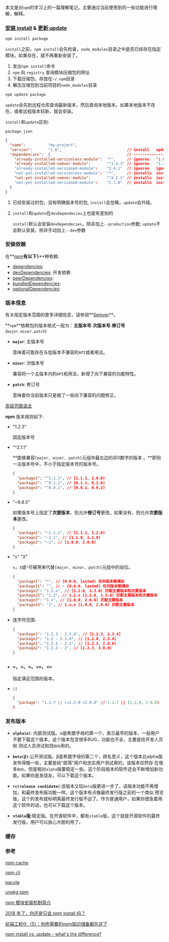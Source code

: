 本文是对`npm`的学习上的一篇理解笔记，主要通过当前使用到的一些功能进行理解，解释。

### [安装 install](https://docs.npmjs.com/cli/install) & [更新 update](https://docs.npmjs.com/cli/update)

```bash
npm install package
```

`install`之前，`npm install`会先检查，`node_modules`目录之中是否已经存在指定模块。如果存在，就不再重新安装了。

1. 发出`npm install`命令
2. `npm` 向 `registry` 查询模块压缩包的网址
3. 下载压缩包，存放在`~/.npm`目录
4. 解压压缩包到当前项目的`node_modules`目录

```bash
npm update package
```

`update`会先到远程仓库查询最新版本，然后查询本地版本。如果本地版本不存在，或者远程版本较新，就会安装。

`install`和`update`区别:

`package.json`

```json
{
  "name":          "my-project",
  "version":       "1.0",                             // install   update
  "dependencies":  {                                  // ------------------
    "already-installed-versionless-module":  "*",     // ignores   "1.0" -> "1.1"
    "already-installed-semver-module":       "^1.4.3" // ignores   "1.4.3" -> "1.5.2"
    "already-installed-versioned-module":    "3.4.1"  // ignores   ignores
    "not-yet-installed-versionless-module":  "*",     // installs  installs
    "not-yet-installed-semver-module":       "^4.2.1" // installs  installs
    "not-yet-installed-versioned-module":    "2.7.8"  // installs  installs
  }
}
```

1. 已经安装过的包，没有明确版本号的包, `install`会忽略，`update`会升级。

2. `install`和`update`在`devDependecies`上也是有差别的

   `install`默认会安装`devDependecies`，除非加上`--production`参数; `update`不会默认安装，除非手动加上`--dev`参数

### 安装依赖

在**[npm](https://www.npmjs.com/)**有以下**5**种依赖:

- [dependencies](https://docs.npmjs.com/files/package.json#dependencies): 
- [devDependencies](https://docs.npmjs.com/files/package.json#devdependencies): 开发依赖
- [peerDependencies](https://docs.npmjs.com/files/package.json#peerdependencies): 
- [bundledDependencies](https://docs.npmjs.com/files/package.json#bundleddependencies): 
- [optionalDependencies](https://docs.npmjs.com/files/package.json#optionaldependencies): 

### 版本信息

有关指定版本范围的更多详细信息，请参阅**[Semver](https://docs.npmjs.com/misc/semver)**。

**`npm`**依赖包的版本格式一般为：**主版本号.次版本号.修订号**(`major.minor.patch`)

- **`major`**: 主版本号

  意味着可能存在与低版本不兼容的`API`或者用法。

- **`minor`**: 次版本号

  兼容同一个主版本内的`API`和用法，新增了向下兼容的功能特性。

- **`patch`**: 修订号

  意味着你当前版本只是做了一些向下兼容的问题修正。

[高级范围语法](https://docs.npmjs.com/misc/semver#advanced-range-syntax)

**npm** 版本规则如下:

- "1.2.3"

  固定版本号

- "^2.1.1"

  **能够兼容`[major, minor, patch]`元组中最左边的非0数字的版本 。**即同一主版本号中，不小于指定版本号的版本号。

  ```json
  {
    "package1": "^1.1.1", // [1.1.1, 2.0.0)
    "package2": "^0.1.1", // [0.1.1, 0.2.0)
    "package3": "^0.0.1", // [0.0.1, 0.0.2)
  }
  ```

  

- "~9.8.5"

  如果版本号上指定了**次要版本**，则允许**修订号**更改。如果没有，则允许**次要版本**更改。

  ```json
  {
    "package1": "~1.1.1", // [1.1.1, 1.2.0)
    "package2": "~1.1", // [1.1.0, 1.2.0)
    "package3": "~1", // [1.0.0, 2.0.0)
  }
  ```

  

- "x" "X"

  `x`，`X`或`*`可被用来代替`[major, minor, patch]`元组中的站位。

  ```json
  {
    "package1": "*", // [0.0.0, lasted) 任何版本都满足
    "package11": "", // - [0.0.0, lasted) 任何版本都满足
    "package2": "1.2.x", // [1.2.0, 1.3.0) 匹配主要版本和次要版本
    "package22": "1.2", // 1.2.x [1.2.0, 1.3.0) 匹配主要版本和次要版本
    "package3": "1.x", // [1.0.0, 2.0.0) 匹配主要版本
    "package33": "1", // 1.x.x [1.0.0, 2.0.0) 匹配主要版本
  }
  ```

  

- 连字符范围`-`

  

  ```json
  {
    "package1": "1.2.3 - 2.3.4", // [1.2.3, 2.3.4]
    "package2": "1.2 - 2.3.4", // [1.2.0, 2.3.4]
    "package1": "1.2.3 - 2.3", // [1.2.3, 2.4.0)
    "package2": "1.2.3 - 2", // [1.2.3, 3.0.0)
  }
  ```

  

- ### `>`、`<`、`=`、`>=`、`<=`

  指定满足范围的版本。

- `||`

  ```json
  {
    "package": "1.2.7 || >=1.2.9 <2.0.0" // 1.2.7 || [1.2.9, 2.0.0)
  }
  ```

  

### 发布版本

- **`alpha(α)`**: 内部测试版。α是希腊字母的第一个，表示最早的版本，一般用户不要下载这个版本，这个版本包含很多BUG，功能也不全，主要是给开发人员和 测试人员测试和找`BUG`用的。

- **`beta(β)`**:公开测试版。β是希腊字母的第二个，顾名思义，这个版本比alpha版发布得晚一些，主要是给“部落”用户和忠实用户测试用的，该版本任然存 在很多`BUG`，但是相对`alpha`版要稳定一些。这个阶段版本的软件还会不断增加新功能。如果你是发烧友，可以下载这个版本。

- **`rc(release candidate)`**:该版本又较`beta`版更进一步了，该版本功能不再增加，和最终发布版功能一样。这个版本有点像最终发行版之前的一个类似 预览版，这个的发布就标明离最终发行版不远了。作为普通用户，如果你很急着用这个软件的话，也可以下载这个版本。
- **`stable`版**:稳定版。在开源软件中，都有`stable`版，这个就是开源软件的最终发行版，用户可以放心大胆的用了。

### 缓存

### 参考

[npm cache](https://docs.npmjs.com/cli/cache)

[npm cli](https://github.com/npm/cli)

[pacote](https://github.com/npm/pacote)

[unpkg npm](https://unpkg.com/browse/npm@6.10.3/lib/)

[npm 模块安装机制简介](http://www.ruanyifeng.com/blog/2016/01/npm-install.html)

[2018 年了，你还是只会 npm install 吗？](https://juejin.im/post/5ab3f77df265da2392364341)

[前端工程化（5）：你所需要的npm知识储备都在这了](https://juejin.im/post/5d08d3d3f265da1b7e103a4d)

[npm install vs. update - what's the difference?](https://stackoverflow.com/questions/12478679/npm-install-vs-update-whats-the-difference)



